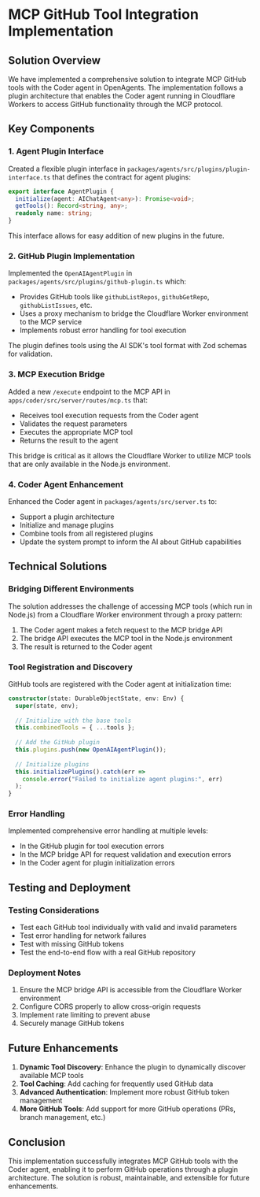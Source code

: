 # MCP GitHub Tool Integration Implementation

## Solution Overview

We have implemented a comprehensive solution to integrate MCP GitHub tools with the Coder agent in OpenAgents. The implementation follows a plugin architecture that enables the Coder agent running in Cloudflare Workers to access GitHub functionality through the MCP protocol.

## Key Components

### 1. Agent Plugin Interface

Created a flexible plugin interface in `packages/agents/src/plugins/plugin-interface.ts` that defines the contract for agent plugins:

```typescript
export interface AgentPlugin {
  initialize(agent: AIChatAgent<any>): Promise<void>;
  getTools(): Record<string, any>;
  readonly name: string;
}
```

This interface allows for easy addition of new plugins in the future.

### 2. GitHub Plugin Implementation

Implemented the `OpenAIAgentPlugin` in `packages/agents/src/plugins/github-plugin.ts` which:

- Provides GitHub tools like `githubListRepos`, `githubGetRepo`, `githubListIssues`, etc.
- Uses a proxy mechanism to bridge the Cloudflare Worker environment to the MCP service
- Implements robust error handling for tool execution

The plugin defines tools using the AI SDK's tool format with Zod schemas for validation.

### 3. MCP Execution Bridge

Added a new `/execute` endpoint to the MCP API in `apps/coder/src/server/routes/mcp.ts` that:

- Receives tool execution requests from the Coder agent
- Validates the request parameters
- Executes the appropriate MCP tool
- Returns the result to the agent

This bridge is critical as it allows the Cloudflare Worker to utilize MCP tools that are only available in the Node.js environment.

### 4. Coder Agent Enhancement

Enhanced the Coder agent in `packages/agents/src/server.ts` to:

- Support a plugin architecture
- Initialize and manage plugins
- Combine tools from all registered plugins
- Update the system prompt to inform the AI about GitHub capabilities

## Technical Solutions

### Bridging Different Environments

The solution addresses the challenge of accessing MCP tools (which run in Node.js) from a Cloudflare Worker environment through a proxy pattern:

1. The Coder agent makes a fetch request to the MCP bridge API
2. The bridge API executes the MCP tool in the Node.js environment
3. The result is returned to the Coder agent

### Tool Registration and Discovery

GitHub tools are registered with the Coder agent at initialization time:

```typescript
constructor(state: DurableObjectState, env: Env) {
  super(state, env);
  
  // Initialize with the base tools
  this.combinedTools = { ...tools };
  
  // Add the GitHub plugin
  this.plugins.push(new OpenAIAgentPlugin());
  
  // Initialize plugins
  this.initializePlugins().catch(err => 
    console.error("Failed to initialize agent plugins:", err)
  );
}
```

### Error Handling

Implemented comprehensive error handling at multiple levels:

- In the GitHub plugin for tool execution errors
- In the MCP bridge API for request validation and execution errors
- In the Coder agent for plugin initialization errors

## Testing and Deployment

### Testing Considerations

- Test each GitHub tool individually with valid and invalid parameters
- Test error handling for network failures
- Test with missing GitHub tokens
- Test the end-to-end flow with a real GitHub repository

### Deployment Notes

1. Ensure the MCP bridge API is accessible from the Cloudflare Worker environment
2. Configure CORS properly to allow cross-origin requests
3. Implement rate limiting to prevent abuse
4. Securely manage GitHub tokens 

## Future Enhancements

1. **Dynamic Tool Discovery**: Enhance the plugin to dynamically discover available MCP tools
2. **Tool Caching**: Add caching for frequently used GitHub data
3. **Advanced Authentication**: Implement more robust GitHub token management
4. **More GitHub Tools**: Add support for more GitHub operations (PRs, branch management, etc.)

## Conclusion

This implementation successfully integrates MCP GitHub tools with the Coder agent, enabling it to perform GitHub operations through a plugin architecture. The solution is robust, maintainable, and extensible for future enhancements.